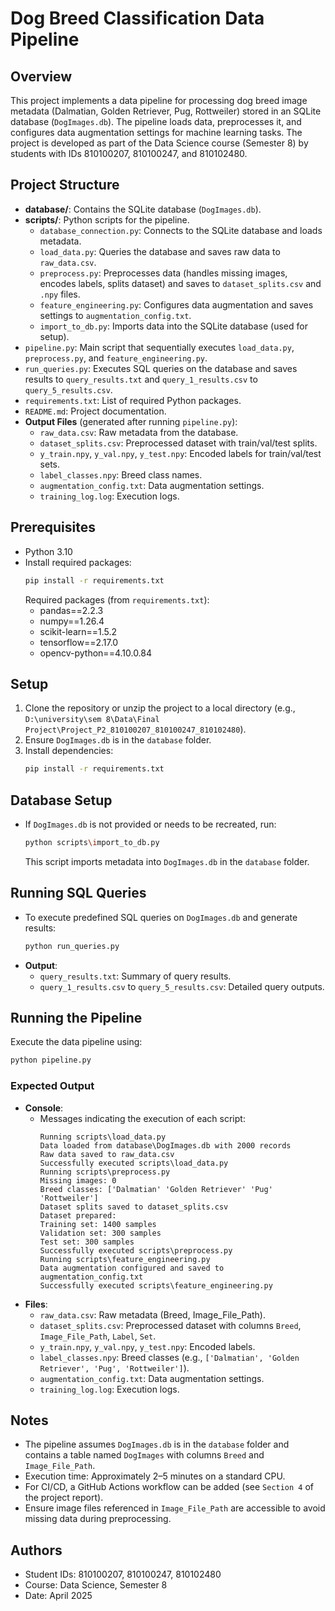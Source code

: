 # Dog Breed Classification Data Pipeline

## Overview
This project implements a data pipeline for processing dog breed image metadata (Dalmatian, Golden Retriever, Pug, Rottweiler) stored in an SQLite database (`DogImages.db`). The pipeline loads data, preprocesses it, and configures data augmentation settings for machine learning tasks. The project is developed as part of the Data Science course (Semester 8) by students with IDs 810100207, 810100247, and 810102480.

## Project Structure
- **database/**: Contains the SQLite database (`DogImages.db`).
- **scripts/**: Python scripts for the pipeline.
  - `database_connection.py`: Connects to the SQLite database and loads metadata.
  - `load_data.py`: Queries the database and saves raw data to `raw_data.csv`.
  - `preprocess.py`: Preprocesses data (handles missing images, encodes labels, splits dataset) and saves to `dataset_splits.csv` and `.npy` files.
  - `feature_engineering.py`: Configures data augmentation and saves settings to `augmentation_config.txt`.
  - `import_to_db.py`: Imports data into the SQLite database (used for setup).
- `pipeline.py`: Main script that sequentially executes `load_data.py`, `preprocess.py`, and `feature_engineering.py`.
- `run_queries.py`: Executes SQL queries on the database and saves results to `query_results.txt` and `query_1_results.csv` to `query_5_results.csv`.
- `requirements.txt`: List of required Python packages.
- `README.md`: Project documentation.
- **Output Files** (generated after running `pipeline.py`):
  - `raw_data.csv`: Raw metadata from the database.
  - `dataset_splits.csv`: Preprocessed dataset with train/val/test splits.
  - `y_train.npy`, `y_val.npy`, `y_test.npy`: Encoded labels for train/val/test sets.
  - `label_classes.npy`: Breed class names.
  - `augmentation_config.txt`: Data augmentation settings.
  - `training_log.log`: Execution logs.

## Prerequisites
- Python 3.10
- Install required packages:
  ```bash
  pip install -r requirements.txt
  ```
  Required packages (from `requirements.txt`):
  - pandas==2.2.3
  - numpy==1.26.4
  - scikit-learn==1.5.2
  - tensorflow==2.17.0
  - opencv-python==4.10.0.84

## Setup
1. Clone the repository or unzip the project to a local directory (e.g., `D:\university\sem 8\Data\Final Project\Project_P2_810100207_810100247_810102480`).
2. Ensure `DogImages.db` is in the `database` folder.
3. Install dependencies:
   ```bash
   pip install -r requirements.txt
   ```

## Database Setup
- If `DogImages.db` is not provided or needs to be recreated, run:
  ```bash
  python scripts\import_to_db.py
  ```
  This script imports metadata into `DogImages.db` in the `database` folder.

## Running SQL Queries
- To execute predefined SQL queries on `DogImages.db` and generate results:
  ```bash
  python run_queries.py
  ```
- **Output**:
  - `query_results.txt`: Summary of query results.
  - `query_1_results.csv` to `query_5_results.csv`: Detailed query outputs.

## Running the Pipeline
Execute the data pipeline using:
```bash
python pipeline.py
```

### Expected Output
- **Console**:
  - Messages indicating the execution of each script:
    ```
    Running scripts\load_data.py
    Data loaded from database\DogImages.db with 2000 records
    Raw data saved to raw_data.csv
    Successfully executed scripts\load_data.py
    Running scripts\preprocess.py
    Missing images: 0
    Breed classes: ['Dalmatian' 'Golden Retriever' 'Pug' 'Rottweiler']
    Dataset splits saved to dataset_splits.csv
    Dataset prepared:
    Training set: 1400 samples
    Validation set: 300 samples
    Test set: 300 samples
    Successfully executed scripts\preprocess.py
    Running scripts\feature_engineering.py
    Data augmentation configured and saved to augmentation_config.txt
    Successfully executed scripts\feature_engineering.py
    ```
- **Files**:
  - `raw_data.csv`: Raw metadata (Breed, Image_File_Path).
  - `dataset_splits.csv`: Preprocessed dataset with columns `Breed`, `Image_File_Path`, `Label`, `Set`.
  - `y_train.npy`, `y_val.npy`, `y_test.npy`: Encoded labels.
  - `label_classes.npy`: Breed classes (e.g., `['Dalmatian', 'Golden Retriever', 'Pug', 'Rottweiler']`).
  - `augmentation_config.txt`: Data augmentation settings.
  - `training_log.log`: Execution logs.

## Notes
- The pipeline assumes `DogImages.db` is in the `database` folder and contains a table named `DogImages` with columns `Breed` and `Image_File_Path`.
- Execution time: Approximately 2–5 minutes on a standard CPU.
- For CI/CD, a GitHub Actions workflow can be added (see `Section 4` of the project report).
- Ensure image files referenced in `Image_File_Path` are accessible to avoid missing data during preprocessing.

## Authors
- Student IDs: 810100207, 810100247, 810102480
- Course: Data Science, Semester 8
- Date: April 2025